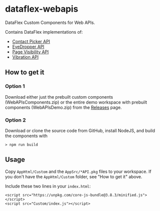# dataflex-webapis

DataFlex Custom Components for Web APIs.

Contains DataFlex implementations of:

* [Contact Picker API](https://developer.mozilla.org/en-US/docs/Web/API/Contact_Picker_API)
* [EyeDropper API](https://developer.mozilla.org/en-US/docs/Web/API/EyeDropper_API)
* [Page Visibility API](https://developer.mozilla.org/en-US/docs/Web/API/Page_Visibility_API)
* [Vibration API](https://developer.mozilla.org/en-US/docs/Web/API/Vibration_API)

## How to get it

### Option 1

Download either just the prebuilt custom components (WebAPIsComponents.zip) or the entire demo workspace with prebuilt components (WebAPIsDemo.zip) from the [Releases](https://github.com/jkruse/dataflex-webapis/releases) page.

### Option 2

Download or clone the source code from GitHub, install NodeJS, and build the components with

    > npm run build

## Usage

Copy `AppHtml/Custom` and the `AppSrc/*API.pkg` files to your workspace. If you don't have the `AppHtml/Custom` folder, see "How to get it" above.

Include these two lines in your `index.html`:

    <script src="https://unpkg.com/core-js-bundle@3.8.3/minified.js"></script>
    <script src="Custom/index.js"></script>

